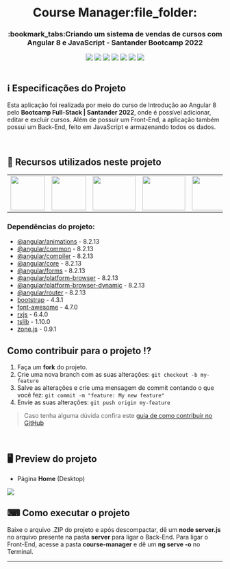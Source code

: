 <h1 align="center">Course Manager:file_folder:</h1>

<h3 align="center">:bookmark_tabs:Criando um sistema de vendas de cursos com Angular 8 e JavaScript - Santander Bootcamp 2022</h3>

<div align="center">
 <img src="https://img.shields.io/badge/-AngularJs-c4473a?logo=angular&logoColor=white&style=flat" />
 <img src="https://img.shields.io/badge/JavaScript-F7DF1E?style=&logo=javascript&logoColor=black" />
 <img src="https://img.shields.io/badge/TypeScript-007acc?style=&logo=typescript&logoColor=white" />
 <img src="https://img.shields.io/badge/Node.js-43853D?style=&logo=node.js&logoColor=white" />
 <img src="https://img.shields.io/github/repo-size/VitorGeovani/course-manager">
 <img src="https://img.shields.io/github/last-commit/VitorGeovani/course-manager">
 <img src="https://img.shields.io/github/forks/VitorGeovani/course-manager?style=social" />
 </div>
 
 <br>
 
 ## <a name="sobre"></a>:information_source: Especificações do Projeto
 Esta aplicação foi realizada por meio do curso de Introdução ao Angular 8 pelo <b>Bootcamp Full-Stack | Santander 2022</b>, onde é possível adicionar, editar e excluir cursos. Além de possuir um Front-End, a aplicação também possui um Back-End, feito em JavaScript e armazenando todos os dados.
 
 <br>

## <a name="recursos"></a>📌 Recursos utilizados neste projeto
<table align="center">

  <tr>
    <td valign="top" align="center">
      <a href="https://nodejs.org/en/"><img height="80" width="80" src="https://cdn.jsdelivr.net/gh/devicons/devicon/icons/nodejs/nodejs-original-wordmark.svg" style="max-width:100%;"></img></a>
    </td>

   <td valign="top" align="center">
      <a href="https://www.javascript.com"><img height="80" width="80" src="https://cdn.jsdelivr.net/gh/devicons/devicon/icons/javascript/javascript-original.svg" style="max-width:100%;"></img></a>
      </td>
      
   <td valign="top" align="center">
      <a href="https://angular.io/"><img height="80" width="100" src="https://cdn.jsdelivr.net/gh/devicons/devicon/icons/angularjs/angularjs-original.svg" style="max-width:100%;"></img></a>
      </td>
      <td valign="top" align="center">
      <a href="https://code.visualstudio.com/"><img height="80" width="100" src="https://cdn.jsdelivr.net/gh/devicons/devicon/icons/vscode/vscode-original.svg" style="max-width:100%;"></img></a>
      </td>
      <td valign="top" align="center">
      <a href="https://www.typescriptlang.org/"><img height="80" width="100" src="https://cdn.jsdelivr.net/gh/devicons/devicon/icons/typescript/typescript-original.svg" style="max-width:100%;"></img></a>
      </td>
    
  </tr>
</table>

### <a name="dependencias"></a>Dependências do projeto:

* [@angular/animations](https://angular.io/guide/animations) - 8.2.13
* [@angular/common](https://www.npmjs.com/package/@angular/common) - 8.2.13
* [@angular/compiler](https://www.npmjs.com/package/@angular/compiler) - 8.2.13
* [@angular/core](https://www.npmjs.com/package/@angular/core) - 8.2.13
* [@angular/forms](https://angular.io/guide/forms) - 8.2.13
* [@angular/platform-browser](https://angular.io/api/platform-browser) - 8.2.13
* [@angular/platform-browser-dynamic](https://www.npmjs.com/package/@angular/platform-browser-dynamic) - 8.2.13
* [@angular/router](https://angular.io/api/router) - 8.2.13
* [bootstrap](https://www.npmjs.com/package/bootstrap) - 4.3.1
* [font-awesome](https://www.npmjs.com/package/font-awesome) - 4.7.0
* [rxjs](https://www.npmjs.com/package/rxjs) - 6.4.0
* [tslib](https://www.npmjs.com/package/tslib) - 1.10.0
* [zone.js](https://www.npmjs.com/package/zone.js/v/0.10.3) - 0.9.1

## <a name="contribuir"></a>Como contribuir para o projeto ⁉️

1. Faça um **fork** do projeto.
2. Crie uma nova branch com as suas alterações: `git checkout -b my-feature`
3. Salve as alterações e crie uma mensagem de commit contando o que você fez: `git commit -m "feature: My new feature"`
4. Envie as suas alterações: `git push origin my-feature`
> Caso tenha alguma dúvida confira este [guia de como contribuir no GitHub](https://github.com/firstcontributions/first-contributions)

<br>

## <a name="preview"></a>🖥 Preview do projeto
* Página <b>Home</b> (Desktop)
<img src="https://user-images.githubusercontent.com/71882193/175955164-0878226d-ea49-4cff-b63d-59ed406a9ad2.png" />


## ⌨ Como executar o projeto

Baixe o arquivo .ZIP do projeto e após descompactar, dê um <b>node server.js</b> no arquivo presente na pasta <b>server</b> para ligar o Back-End. Para ligar o Front-End, acesse a pasta <b>course-manager</b> e dê um <b>ng serve -o</b> no Terminal.

---
